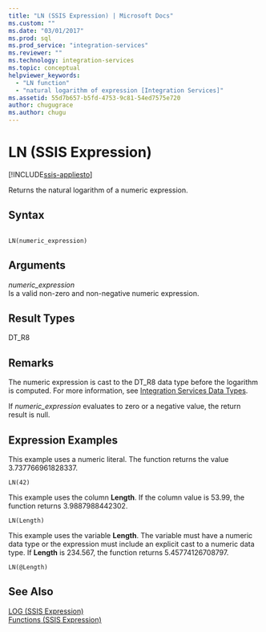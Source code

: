 ```yaml
---
title: "LN (SSIS Expression) | Microsoft Docs"
ms.custom: ""
ms.date: "03/01/2017"
ms.prod: sql
ms.prod_service: "integration-services"
ms.reviewer: ""
ms.technology: integration-services
ms.topic: conceptual
helpviewer_keywords: 
  - "LN function"
  - "natural logarithm of expression [Integration Services]"
ms.assetid: 55d7b657-b5fd-4753-9c81-54ed7575e720
author: chugugrace
ms.author: chugu
---
```

# LN (SSIS Expression)

[!INCLUDE[ssis-appliesto](../../includes/applies-to-version/sqlserver-ssis.md)]


  Returns the natural logarithm of a numeric expression.  
  
## Syntax  
  
```  
  
LN(numeric_expression)  
```  
  
## Arguments  
 *numeric_expression*  
 Is a valid non-zero and non-negative numeric expression.  
  
## Result Types  
 DT_R8  
  
## Remarks  
 The numeric expression is cast to the DT_R8 data type before the logarithm is computed. For more information, see [Integration Services Data Types](../../integration-services/data-flow/integration-services-data-types.md).  
  
 If *numeric_expression* evaluates to zero or a negative value, the return result is null.  
  
## Expression Examples  
 This example uses a numeric literal. The function returns the value 3.737766961828337.  
  
```  
LN(42)  
```  
  
 This example uses the column **Length**. If the column value is 53.99, the function returns 3.9887988442302.  
  
```  
LN(Length)   
```  
  
 This example uses the variable **Length**. The variable must have a numeric data type or the expression must include an explicit cast to a numeric data type. If **Length** is 234.567, the function returns 5.45774126708797.  
  
```  
LN(@Length)   
```  
  
## See Also  
 [LOG &#40;SSIS Expression&#41;](../../integration-services/expressions/log-ssis-expression.md)   
 [Functions &#40;SSIS Expression&#41;](../../integration-services/expressions/functions-ssis-expression.md)  
  
  

